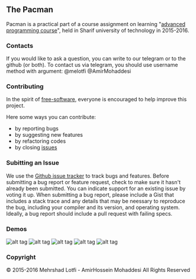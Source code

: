 ﻿## The Pacman
Pacman is a practical part of a course assignment on learning "[advanced programming course](http://ce.sharif.edu/courses/94-95/1/ce244-2)", held in Sharif university of technology in 2015-2016.


### Contacts
If you would like to ask a question, you can write to our telegram or to the github (or both). To contact us via telegram, you should use username method with argument: @melotfi @AmirMohaddesi

### Contributing
In the spirit of [free-software](http://www.gnu.org/philosophy/free-sw.html), everyone is encouraged to help improve this project.

Here some ways you can contribute:
* by reporting bugs
* by suggesting new features
* by refactoring codes
* by closing [issues](https://github.com/mehr74/pacman/issues)

### Subitting an Issue
We use the [Github issue tracker](https://github.com/mehr74/pacman/issues) to track bugs and features. Before submitting a bug report or feature request, check to make sure it hasn't already been submitted. You can indicate support for an existing issue by voting it up. When submitting a bug report, please include a Gist that includes a stack trace and any details that may be neessary to reproduce the bug, including your compiler and its version, and operating system. Ideally, a bug report should include a pull request with failing specs.

### Demos

![alt tag](https://raw.github.com/mehr74/pacman/master/Resources/demo1.png)
![alt tag](https://raw.github.com/mehr74/pacman/master/Resources/demo2.png)
![alt tag](https://raw.github.com/mehr74/pacman/master/Resources/demo3.png)
![alt tag](https://raw.github.com/mehr74/pacman/master/Resources/demo4.png)
![alt tag](https://raw.github.com/mehr74/pacman/master/Resources/demo5.png)

### Copyright
© 2015-2016 Mehrshad Lotfi - AmirHossein Mohaddesi All Rights Reserved

